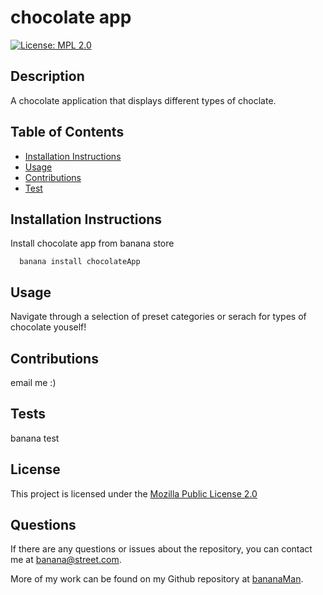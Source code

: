# chocolate app
  
[![License: MPL 2.0](https://img.shields.io/badge/License-MPL_2.0-brightgreen.svg)](https://opensource.org/licenses/MPL-2.0)
## Description
A chocolate application that displays different types of choclate.

## Table of Contents
- [Installation Instructions](#installation-instructions)
- [Usage](#usage)
- [Contributions](#contributions)
- [Test](#tests)

## Installation Instructions
Install chocolate app from banana store
```
  banana install chocolateApp
  ```
  

## Usage
Navigate through a selection of preset categories or serach for types of chocolate youself!

## Contributions
email me :)

## Tests
banana test

## License
  This project is licensed under the [Mozilla Public License 2.0](https://opensource.org/licenses/MPL-2.0)
  

## Questions
If there are any questions or issues about the repository, you can contact me at [banana@street.com](banana@street.com).

More of my work can be found on my Github repository at [bananaMan](https://github.com/bananaMan).

